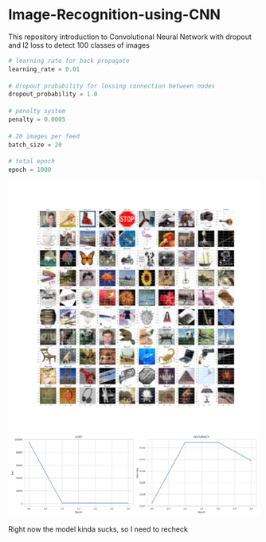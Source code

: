 # Image-Recognition-using-CNN
This repository introduction to Convolutional Neural Network with dropout and l2 loss to detect 100 classes of images

```python
# learning rate for back propagate
learning_rate = 0.01

# dropout probability for lossing connection between nodes
dropout_probability = 1.0

# penalty system
penalty = 0.0005

# 20 images per feed
batch_size = 20

# total epoch
epoch = 1000
```

![alt text](sample.png)
![alt text](graph.png)


Right now the model kinda sucks, so I need to recheck
